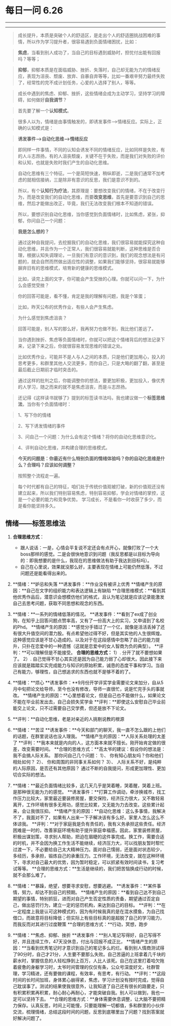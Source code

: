 # 每日一问 6.26 # 

---
<!-- toc -->
---

>成长提升，本质是突破个人的舒适区，是走出个人的舒适圈挑战困难的事情，所以作为学习提升者，很容易遇到负面情绪困扰，比如：

>**焦虑**，当看到别人成功了，当自己的目标遇到威胁时，担忧付出能有回报吗？等等；

>**抑郁**，抑郁本质是在面临威胁、挫折、失落时，自己却无能为力的情绪反应，表现为沮丧、颓废、放弃、自暴自弃等等，比如一番艰辛努力最终失败了，经常性的完不成计划任务，心爱的人选择了别人，等等。

>成长中遇到的焦虑、抑郁、挫折，这些情绪会成为主动学习，坚持学习的障碍，如何做好**自我调节**？

>首先要了解一个**认知模式**。

>很多人以为，情绪是由事情触发的，即诱发事件——>情绪反应。实际上，正确的认知模式是：

>**诱发事件——>自动化思维——>情绪反应**


>即同样一件事情，不同的认知会诱发不同的情绪反应，比如同样是失败，有的人斗志昂扬，有的人沮丧颓废，关键不在于失败，而是我们对失败的评价和认知，也就是失败时我们产生的自动化思维。


>自动化思维有三个特征。一个是简短快速，稍纵即逝，二是我们通常不加考虑的就相信接纳，三是除非有意识的反思，我们是意识不到的。


>所以，有个**认知行为疗法**，其原理是：要想改变我们的情绪，不在于改变行为，而是改变我们的自动化思维，而要**改变思维**，首先是要意识到自己的思维，然后才能做出改正，毕竟，我们无法改变我们根本不知道的错误。


>所以，要想识别自动化思维，当你感觉到负面情绪时，比如焦虑，紧张，抑郁，你问自己一个问题：

>**我是怎么想的？**


>通过这种自我提问，去挖掘我们的自动化思维，我们很容易就能探究这种自动化思维，并且作为一个正常人，我们很容易就能判断，这种思维是否合理，根据认知失调理论，一旦我们有意识的意识到，我们的观念想法是有问题的，就会自然而然做出适应性的调整，如果我们能够坚持，很容易就能够摒弃旧有的思维模式，培育新的健康的思维模式。


>比如，读完上面的文字，你可能会产生受挫的心理。你就可以问一下，为什么会感觉受挫？

>你的回答可能是，看不懂，肯定是我的理解有问题，我是个笨蛋；


>比如，昨天公布的优秀作业，有些人会产生焦虑。

>为什么感觉到焦虑沮丧？

>回答可能是，别人写的那么好，我再努力也做不到，我比他们差远了。


>当你遇到挫折、焦虑等负面情绪时，你就可以把这个情绪背后的想法记录下来，记录下来之后，你就很容易发现思维的错误之处。

>比如优秀作业，可能并不是人与人之间的本质，只是他们更加用心，投入的思考更多，和群里其他人交流更多，而你自己，只是大略的翻了翻，甚至是最后截止日期前才临时突击的。


>通过这样的批判之后，你能调整你的想法，要更加积极，更加投入，像优秀的人学习，随之而来的就不是焦虑沮丧，而是斗志昂扬。


>还记得《这样读书就够了》提到的标签读书法吗，我也建议做一个**标签思维法**，当你有个负面情绪时：


>1、写下你的情绪

>2、写下诱发情绪的事件

>3、问自己一个问题：为什么会有这个情绪？将你的自动化思维意识化。

>4、评判自动化思维，并构建合理的思维模式。


>**今天的问题是：你最近有什么特别负面的情绪体验吗？你的自动化思维是什么？合理吗？应该如何调整？**

>按照整个流程走一遍。

>每个时代都有自己的特征，咱们处于传统价值观被打破，新的价值观还没有建立起来，所以我们特别容易焦虑，特别容易抑郁，学会对情绪的掌控，这是一个必要的能力和竞争优势。
>学习成长，不是看你一时收获了多少，而是看你能坚持多久。

## 情绪——标签思维法 ##

1. **合理思维方式**：
   - 跟人说话：一是，心情会平复说不定还会有点开心，就像打败了一个大boss那样的感觉。二是会很快地意识到问题（我反思都是以目标为导向的：即我想要的是什么，我现在的思维做法有助于我达到目标吗）。
   - 自己在心里说，效果就没那么好，主要表现在情绪上可能仍然低落，不过问题还是能看得出来的。

2. **情绪：**妒忌和失落
   **诱发事件：**作业没有被评上优秀
   **情绪产生的原因：**自己在文字的组织能力和表达逻辑上有缺陷
   **合理思维模式：**看到其他优秀作品后，潜意识会想模仿他们的格式，且认为笔记就是应该记录能激发自己去思考问题，获取不同思想和观念的东西。

3. **情绪：**一系列的情绪低落的情况。
   **诱发事件：**看到了ex成了创业狗，在知乎上回答问题点赞率高，又有了一份高大上的实习，又申请到了名校的Phd。
   **情绪产生的原因：**感觉分手错过了一个亿，就像是活活丢掉了还有很大升值空间的潜力股。有点希望他过得不好，但是其实他的人生很辉煌。这种感觉应该是不甘心造成的。以及对于在这段感情中忽略了自己的能力提升，只扑在恋爱中的一种遗憾（这就是恋爱中的女人智商为负的典型）。
   **评判：**可以理解但是不能接受。
   **合理的思维方式：**
    1）. 分开了就不要想如果了。
    2）. 自己觉得不甘心其实还是因为自己能力弱了心却很大。因此接下来应该就是踏踏实实完成能力与知识的原始积累，诚恳的态度干事和学习。当自己有能力，够理性，自己想追求的东西也就不是够不着的了。

4. **情绪：**烦心
   **诱发事件：**9月份开学评奖学金需要论文来加分，自从5月中旬把论文给导师，至今也没有修改，导师一直很忙，说是忙完手头的事就改。
   **情绪产生的原因：**心里想着论文，但是自己也不能做什么，如果论文不能在毕业前发出去，自己会损失奖学金
   **评判：**即使这么安慰自己毕业前能交上论文，只不过需要自己交学费，但还是放不下论文。

5. **评判：**自动化思维，老是对亲近的人挑剔说教的根源

6. **情绪：**苦涩
   **诱发事件：**今天和部门的聊天，我一直不怎么跟的上他们的话题，在群里说话也没人理我。
   **情绪产生的原因：**人际关系处理的太差了
   **评判：**我本来就是内向的人，这方面本来就不擅长。刚开始肯定做的很差，改变需要时间。
   **合理的思维方式：**高太爷的建议：假设你的想法是：我不会搞人际关系。
    那你问自己几个问题：
    1）、 你有知心朋友吗？你和他们相处如何？
    2）、 你和周围的非同事关系如何？
    3）、 人际关系不好，是纯粹的人际原因，是否还有其他原因？
    通过不断的自我提问，形成更加理性、更加切合实际的想法。

7. **情绪：**最近负面情绪比较多，这几天几乎是哭着睡，哭着醒，哭着上班。是那种很无能为力的感觉。
   **诱发事件：**打算工作调动，牵涉换城市，找工作压力比较大，家里最近要装修房屋，要交保险，经济压力很大，又不敢轻易离开，工作环境有很多无用功，感觉比较累，又无能为力去改变。这些累计起来，会让我很压抑。
   **情绪产生的原因：**自动化思维：这么多事情，我解决不了，我面对不了，如果有人出来一下子解决该有多么好。家里人怎么这么不体谅我。
   **评判：**对于家庭我是负有责任的，我有义务承担这些责任。经济困难是一时的，改善家庭环境有助于提升家庭幸福感。因此，家里装修房屋，积极出谋划策，寻求别人帮助，把迫在眉睫的这件事完成。换工作，需要合适的时机，并不会因为换工作生活不能继续，经济压力大，可以找朋友暂时帮忙过渡一下，不必要给自己太大精神压力。面对自己懦弱，还是面对状态较少，多经历，多承担，锻炼自己的承重压力。工作环境，无法改变，就在这种环境下，寻求对自己最大的优势，因为暂时稳定，可以抓紧有效时间读书，复习考试等等。
   **合理的思维方式：**生活是继续的，我们把苦恼换成行动的时候，就不会那么难了。
   
8. **情绪：**暴躁，绝望，想要寻求安慰，想要逃避。
   **诱发事件：**某件事情，努力，却达不到自己的预期。
   **情绪产生的原因：**看到自己达不到自己期望的事情，特别抓狂，进而对自己产生否定性质的责备，期望通过否定自己，做出惩罚行为，建立一定的惩罚机构，来达到自己的目标。
   **评判：**在一定程度上我是认可这种模式的，因为有时候我真的是在混水摸鱼，为自己找借口，而故意将目标降低；但实际上有些目标真的是超脱了自己的学习能力，而我反而对其进行过度鞭策
   **合理的思维方式：**行动，冥想，跑步

9. **情绪：**焦虑、抑郁、挫折
   **诱发事件：**别人笔记写得好，自己写得不好，并且连续工作，47天没休息，付出与回报不成正比，
   **情绪产生的原因：**当看到优秀笔记时才意识到自己的笔记多么的烂。看到别人情商测试得了90分时，自己才21分，人生要不要那么失败。自己苦逼的上班拿着几千块的薪水时，掌握信息的人轻松挣到上百万，人比人该死。自己在这里打着哈欠拖着疲惫的身躯学习时，太爷时间管理的仅仅有条，公众号深度好文，社群管理，学习精进，还有要做的课程，有效率，有思考，有行动。
   **评判：**这段时间的长时间加班，身体累心崩得紧，焦虑，学习计划没有按时完成，觉得自己耽误事了。测试的结果使我很意外，让我知道了自己还有很长的路要走，只有积累积累再积累，耐心耐心再耐心，才能突破自我。别人可以做到，我也一定可以坚持下去。
   **合理的思维方式：**身体需要休息调整，让大脑不要把精力保存。认真反思，时间上可能慢，只要能理解一切都值，多和群里的小伙伴交流，梳理情绪，总结这段时间的问题，反思到底哪里出了问题？找到答案就好解决问题了。

























